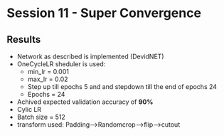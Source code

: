 # Session 11 - Super Convergence

## Results
 * Network as described is implemented (DevidNET)
 * OneCycleLR sheduler is used:
   - min_lr = 0.001
   - max_lr = 0.02
   - Step up till epochs 5 and and stepdown till the end of epochs 24
   - Epochs = 24
 * Achived expected validation accuracy of **90%**
 * Cylic LR
 * Batch size = 512
 * transform used: Padding-->Randomcrop-->flip-->cutout

